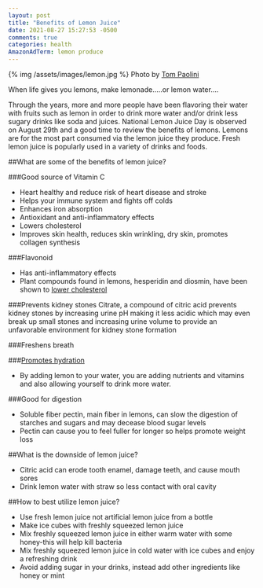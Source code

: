 ```yaml
---
layout: post
title: "Benefits of Lemon Juice"
date: 2021-08-27 15:27:53 -0500
comments: true
categories: health
AmazonAdTerm: lemon produce
---
```


{% img /assets/images/lemon.jpg %}
Photo by <a href="https://unsplash.com/@tom_paolini?utm_source=unsplash&utm_medium=referral&utm_content=creditCopyText">Tom Paolini</a>

When life gives you lemons, make lemonade…..or lemon water….

Through the years, more and more people have been flavoring their water with fruits such as lemon in order to drink more water and/or drink less sugary drinks like soda and juices. National Lemon Juice Day is observed on August 29th and a good time to review the benefits of lemons. Lemons are for the most part consumed via the lemon juice they produce. Fresh lemon juice is popularly used in a variety of drinks and foods.

##What are some of the benefits of lemon juice?

###Good source of Vitamin C
- Heart healthy and reduce risk of heart disease and stroke
- Helps your immune system and fights off colds
- Enhances iron absorption
- Antioxidant and anti-inflammatory effects
- Lowers cholesterol
- Improves skin health, reduces skin wrinkling, dry skin, promotes collagen synthesis

###Flavonoid
- Has anti-inflammatory effects
- Plant compounds found in lemons, hesperidin and diosmin, have been shown to [lower cholesterol](https://pubmed.ncbi.nlm.nih.gov/12482628/)

###Prevents kidney stones
Citrate, a compound of citric acid prevents kidney stones by increasing urine pH making it less acidic which may even break up small stones and increasing urine volume to provide an unfavorable environment for kidney stone formation

###Freshens breath

###[Promotes hydration](http://geridoc.net/blog/2021/06/26/staying-hydrated-in-the-summer/)
- By adding lemon to your water, you are adding nutrients and vitamins and also allowing yourself to drink more water.

###Good for digestion
- Soluble fiber pectin, main fiber in lemons, can slow the digestion of starches and sugars and may decease blood sugar levels
- Pectin can cause you to feel fuller for longer so helps promote weight loss

##What is the downside of lemon juice?
- Citric acid can erode tooth enamel, damage teeth, and cause mouth sores
- Drink lemon water with straw so less contact with oral cavity

##How to best utilize lemon juice?
- Use fresh lemon juice not artificial lemon juice from a bottle
- Make ice cubes with freshly squeezed lemon juice
- Mix freshly squeezed lemon juice in either warm water with some honey-this will help kill bacteria
- Mix freshly squeezed lemon juice in cold water with ice cubes and enjoy a refreshing drink
- Avoid adding sugar in your drinks, instead add other ingredients like honey or mint
